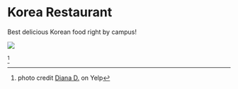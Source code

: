 # Korea Restaurant

Best delicious Korean food right by campus!

![](https://s3-media4.fl.yelpcdn.com/bphoto/7wuSjkZxvfmQZiQiIR19Tw/o.jpg)

[^1]

[^1]: photo credit [Diana D.](https://www.yelp.com/user_details?userid=kt84wkgyiFVPJy7wl1ulFQ) on Yelp

